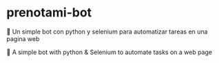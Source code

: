 # prenotami-bot
🤖 Un simple bot con python y selenium para automatizar tareas en una pagina web


🤖 A simple bot with python & Selenium to automate tasks on a web page

